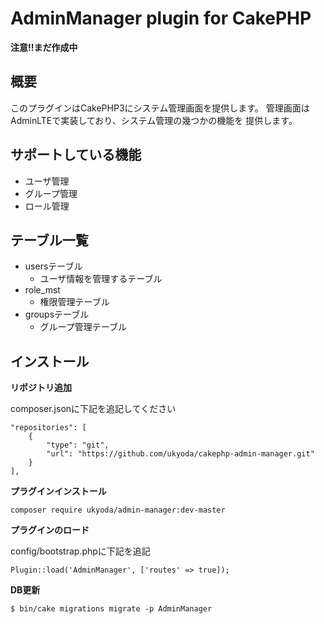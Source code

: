 # AdminManager plugin for CakePHP

**注意!!まだ作成中**

## 概要

このプラグインはCakePHP3にシステム管理画面を提供します。
管理画面はAdminLTEで実装しており、システム管理の幾つかの機能を
提供します。

## サポートしている機能

* ユーザ管理
* グループ管理
* ロール管理

## テーブル一覧

* usersテーブル
  * ユーザ情報を管理するテーブル
* role_mst
  * 権限管理テーブル
* groupsテーブル
  * グループ管理テーブル

## インストール

**リポジトリ追加**

composer.jsonに下記を追記してください

```
"repositories": [
    {
        "type": "git",
        "url": "https://github.com/ukyoda/cakephp-admin-manager.git"
    }
],
```

**プラグインインストール**

```
composer require ukyoda/admin-manager:dev-master
```

**プラグインのロード**

config/bootstrap.phpに下記を追記

```
Plugin::load('AdminManager', ['routes' => true]);
```

**DB更新**

```
$ bin/cake migrations migrate -p AdminManager
```
